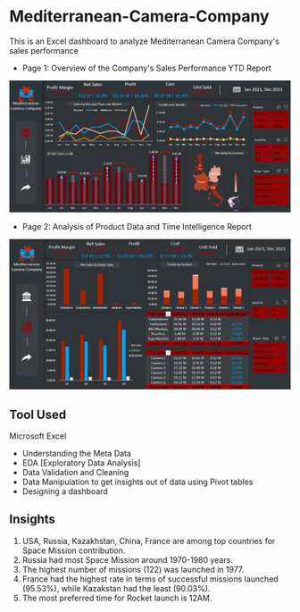 # Mediterranean-Camera-Company
This is an Excel dashboard to analyze Mediterranean Camera Company's sales performance
- Page 1: Overview of the Company's Sales Performance YTD Report


![Mediterranean Camera Company](https://github.com/moaazelsokary/Mediterranean-Camera-Company/blob/main/Screenshot_1.png)
- Page 2: Analysis of Product Data and Time Intelligence Report


![Mediterranean Camera Company](https://github.com/moaazelsokary/Mediterranean-Camera-Company/blob/main/Screenshot_2.png)
## Tool Used
Microsoft Excel 
- Understanding the Meta Data
- EDA [Exploratory Data Analysis]
- Data Validation and Cleaning
- Data Manipulation to get insights out of data using Pivot tables
- Designing a dashboard

## Insights

1. USA, Russia, Kazakhstan, China, France are among top countries for Space Mission contribution.
2. Russia had most Space Mission around 1970-1980 years.
3. The highest number of missions (122) was launched in 1977.
4. France had the highest rate in terms of successful missions launched (95.53%), while Kazakstan had the least (90.03%).
5. The most preferred time for Rocket launch is 12AM.
